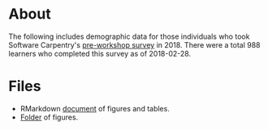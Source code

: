# About
The following includes demographic data for those individuals who took Software Carpentry's [pre-workshop survey](https://github.com/carpentries/assessment/blob/master/learner-assessment/surveys/swc_presurvey.pdf) in 2018. There were a total 988 learners who completed this survey as of 2018-02-28.

# Files
+ RMarkdown [document](https://carpentries.github.io/equity-and-inclusion/demographics/software-carpentry/2018/2018-demographics.html) of figures and tables.
+ [Folder](https://github.com/carpentries/equity-and-inclusion/tree/master/demographics/software-carpentry/2018/figures) of figures.
